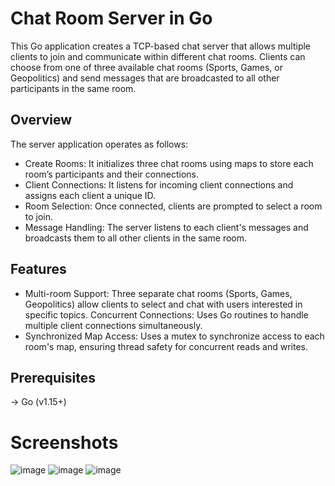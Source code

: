 # Chat Room Server in Go
This Go application creates a TCP-based chat server that allows multiple clients to join and communicate within different chat rooms. Clients can choose from one of three available chat rooms (Sports, Games, or Geopolitics) and send messages that are broadcasted to all other participants in the same room.

## Overview
The server application operates as follows:

- Create Rooms: It initializes three chat rooms using maps to store each room’s participants and their connections.
- Client Connections: It listens for incoming client connections and assigns each client a unique ID.
- Room Selection: Once connected, clients are prompted to select a room to join.
- Message Handling: The server listens to each client's messages and broadcasts them to all other clients in the same room.


## Features
- Multi-room Support: Three separate chat rooms (Sports, Games, Geopolitics) allow clients to select and chat with users interested in specific topics.
Concurrent Connections: Uses Go routines to handle multiple client connections simultaneously.
- Synchronized Map Access: Uses a mutex to synchronize access to each room's map, ensuring thread safety for concurrent reads and writes.

## Prerequisites
-> Go (v1.15+)

# Screenshots

![image](https://github.com/user-attachments/assets/30ee8174-53bc-4ee9-8caf-73d09b3bf9ae)
![image](https://github.com/user-attachments/assets/44f6b828-77bc-4fe9-a37b-247d0a94d4d0)
![image](https://github.com/user-attachments/assets/9ddff246-8c30-4bc8-9117-1c95ea0afd51)
